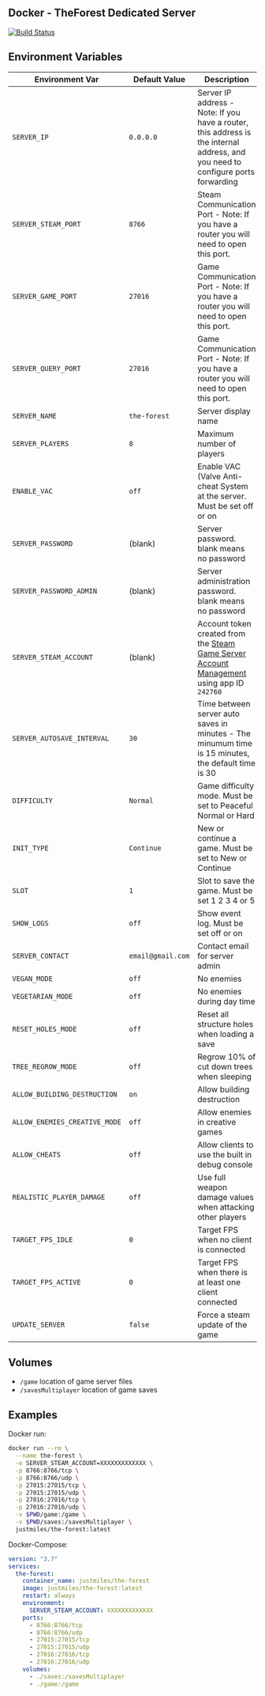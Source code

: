 ## Docker - TheForest Dedicated Server

[![Build Status](https://drone.justmiles.io/api/badges/justmiles/the-forest/status.svg)](https://drone.justmiles.io/justmiles/the-forest)

## Environment Variables

| Environment Var               | Default Value     | Description                                                                                                                                   |
| ----------------------------- | ----------------- | --------------------------------------------------------------------------------------------------------------------------------------------- |
| `SERVER_IP`                   | `0.0.0.0`         | Server IP address - Note: If you have a router, this address is the internal address, and you need to configure ports forwarding              |
| `SERVER_STEAM_PORT`           | `8766`            | Steam Communication Port - Note: If you have a router you will need to open this port.                                                        |
| `SERVER_GAME_PORT`            | `27016`           | Game Communication Port - Note: If you have a router you will need to open this port.                                                         |
| `SERVER_QUERY_PORT`           | `27016`           | Game Communication Port - Note: If you have a router you will need to open this port.                                                         |
| `SERVER_NAME`                 | `the-forest`      | Server display name                                                                                                                           |
| `SERVER_PLAYERS`              | `8`               | Maximum number of players                                                                                                                     |
| `ENABLE_VAC`                  | `off`             | Enable VAC (Valve Anti-cheat System at the server. Must be set off or on                                                                      |
| `SERVER_PASSWORD`             | (blank)           | Server password. blank means no password                                                                                                      |
| `SERVER_PASSWORD_ADMIN`       | (blank)           | Server administration password. blank means no password                                                                                       |
| `SERVER_STEAM_ACCOUNT`        | (blank)           | Account token created from the [Steam Game Server Account Management](https://steamcommunity.com/dev/managegameservers) using app ID `242760` |
| `SERVER_AUTOSAVE_INTERVAL`    | `30`              | Time between server auto saves in minutes - The minumum time is 15 minutes, the default time is 30                                            |
| `DIFFICULTY`                  | `Normal`          | Game difficulty mode. Must be set to Peaceful Normal or Hard                                                                                  |
| `INIT_TYPE`                   | `Continue`        | New or continue a game. Must be set to New or Continue                                                                                        |
| `SLOT`                        | `1`               | Slot to save the game. Must be set 1 2 3 4 or 5                                                                                               |
| `SHOW_LOGS`                   | `off`             | Show event log. Must be set off or on                                                                                                         |
| `SERVER_CONTACT`              | `email@gmail.com` | Contact email for server admin                                                                                                                |
| `VEGAN_MODE`                  | `off`             | No enemies                                                                                                                                    |
| `VEGETARIAN_MODE`             | `off`             | No enemies during day time                                                                                                                    |
| `RESET_HOLES_MODE`            | `off`             | Reset all structure holes when loading a save                                                                                                 |
| `TREE_REGROW_MODE`            | `off`             | Regrow 10% of cut down trees when sleeping                                                                                                    |
| `ALLOW_BUILDING_DESTRUCTION`  | `on`              | Allow building destruction                                                                                                                    |
| `ALLOW_ENEMIES_CREATIVE_MODE` | `off`             | Allow enemies in creative games                                                                                                               |
| `ALLOW_CHEATS`                | `off`             | Allow clients to use the built in debug console                                                                                               |
| `REALISTIC_PLAYER_DAMAGE`     | `off`             | Use full weapon damage values when attacking other players                                                                                    |
| `TARGET_FPS_IDLE`             | `0`               | Target FPS when no client is connected                                                                                                        |
| `TARGET_FPS_ACTIVE`           | `0`               | Target FPS when there is at least one client connected                                                                                        |
| `UPDATE_SERVER`               | `false`           | Force a steam update of the game                                                                                                              |

## Volumes

- `/game` location of game server files
- `/savesMultiplayer` location of game saves

## Examples

Docker run:

```bash
docker run --rm \
  --name the-forest \
  -e SERVER_STEAM_ACCOUNT=XXXXXXXXXXXXX \
  -p 8766:8766/tcp \
  -p 8766:8766/udp \
  -p 27015:27015/tcp \
  -p 27015:27015/udp \
  -p 27016:27016/tcp \
  -p 27016:27016/udp \
  -v $PWD/game:/game \
  -v $PWD/saves:/savesMultiplayer \
  justmiles/the-forest:latest
```

Docker-Compose:

```yaml
version: "3.7"
services:
  the-forest:
    container_name: justmiles/the-forest
    image: justmiles/the-forest:latest
    restart: always
    environment:
      SERVER_STEAM_ACCOUNT: XXXXXXXXXXXXX
    ports:
      - 8766:8766/tcp
      - 8766:8766/udp
      - 27015:27015/tcp
      - 27015:27015/udp
      - 27016:27016/tcp
      - 27016:27016/udp
    volumes:
      - ./saves:/savesMultiplayer
      - ./game:/game
```
